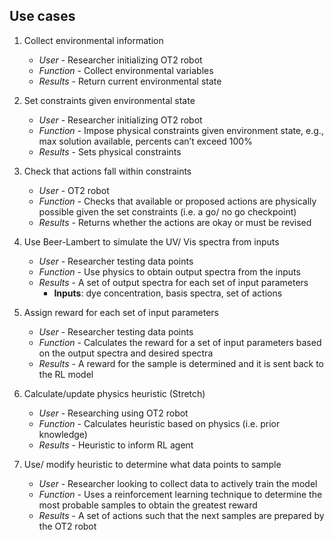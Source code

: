## Use cases
1. Collect environmental information
	- *User* - Researcher initializing OT2 robot
	- *Function* - Collect environmental variables
	- *Results* - Return current environmental state

2. Set constraints given environmental state
	- *User* - Researcher initializing OT2 robot
	- *Function* - Impose physical constraints given environment state, e.g., max solution available, percents can’t exceed 100%
	- *Results* - Sets physical constraints

3. Check that actions fall within constraints
	- *User* - OT2 robot
	- *Function* - Checks that available or proposed actions are physically possible given the set constraints (i.e. a go/ no go checkpoint)
	- *Results* - Returns whether the actions are okay or must be revised

4. Use Beer-Lambert to simulate the UV/ Vis spectra from inputs
	- *User* - Researcher testing data points
	- *Function* -  Use physics to obtain output spectra from the inputs
	- *Results* - A set of output spectra for each set of input parameters 
		- **Inputs**: dye concentration, basis spectra, set of actions

5. Assign reward for each set of input parameters
	- *User* - Researcher testing data points 
	- *Function* -  Calculates the reward for a set of input parameters based on the output spectra and desired spectra
	- *Results* - A reward for the sample is determined and it is sent back to the RL model 
		
6. Calculate/update physics heuristic (Stretch)
	- *User* - Researching using OT2 robot
	- *Function* - Calculates heuristic based on physics (i.e. prior knowledge)
	- *Results* - Heuristic to inform RL agent

7. Use/ modify heuristic to determine what data points to sample 
	- *User* - Researcher looking to collect data to actively train the model
	- *Function* -  Uses a reinforcement learning technique to determine the most probable samples to obtain the greatest reward
	- *Results* - A set of actions such that the next samples are prepared by the OT2 robot


